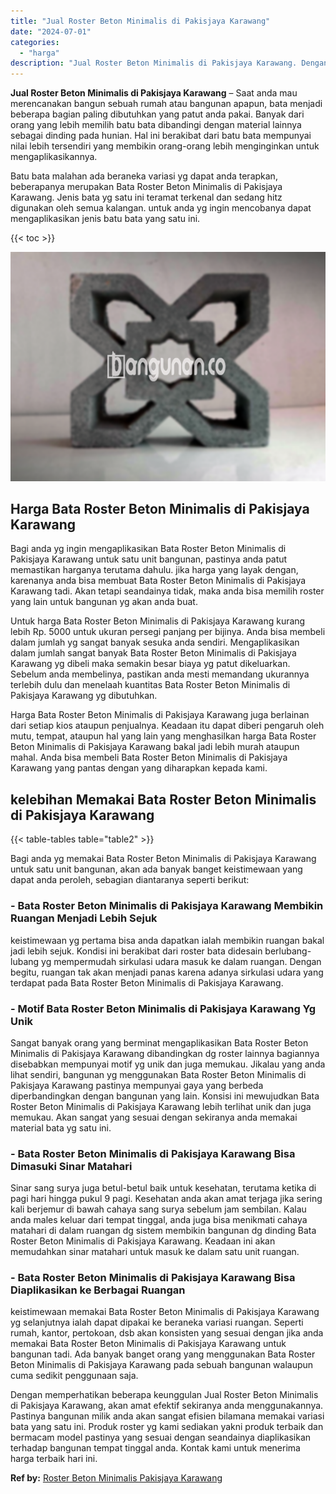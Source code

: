 ```yaml
---
title: "Jual Roster Beton Minimalis di Pakisjaya Karawang"
date: "2024-07-01"
categories: 
  - "harga"
description: "Jual Roster Beton Minimalis di Pakisjaya Karawang. Dengan memperhatikan beberapa keunggulan Jual Roster Beton Minimalis di Pakisjaya Karawang, akan amat efek..."
---
```


**Jual Roster Beton Minimalis di Pakisjaya Karawang** – Saat anda mau merencanakan bangun sebuah rumah atau bangunan apapun, bata menjadi beberapa bagian paling dibutuhkan yang patut anda pakai. Banyak dari orang yang lebih memilih batu bata dibandingi dengan material lainnya sebagai dinding pada hunian. Hal ini berakibat dari batu bata mempunyai nilai lebih tersendiri yang membikin orang-orang lebih menginginkan untuk mengaplikasikannya.

Batu bata malahan ada beraneka variasi yg dapat anda terapkan, beberapanya merupakan Bata Roster Beton Minimalis di Pakisjaya Karawang. Jenis bata yg satu ini teramat terkenal dan sedang hitz digunakan oleh semua kalangan. untuk anda yg ingin mencobanya dapat mengaplikasikan jenis batu bata yang satu ini.

{{< toc >}}

![Jual Roster Beton Minimalis di Pakisjaya Karawang](/images/bata-roster-minimalis-21.png)

## Harga Bata Roster Beton Minimalis di Pakisjaya Karawang

Bagi anda yg ingin mengaplikasikan Bata Roster Beton Minimalis di Pakisjaya Karawang untuk satu unit bangunan, pastinya anda patut memastikan harganya terutama dahulu. jika harga yang layak dengan, karenanya anda bisa membuat Bata Roster Beton Minimalis di Pakisjaya Karawang tadi. Akan tetapi seandainya tidak, maka anda bisa memilih roster yang lain untuk bangunan yg akan anda buat.

Untuk harga Bata Roster Beton Minimalis di Pakisjaya Karawang kurang lebih Rp. 5000 untuk ukuran persegi panjang per bijinya. Anda bisa membeli dalam jumlah yg sangat banyak sesuka anda sendiri. Mengaplikasikan dalam jumlah sangat banyak Bata Roster Beton Minimalis di Pakisjaya Karawang yg dibeli maka semakin besar biaya yg patut dikeluarkan. Sebelum anda membelinya, pastikan anda mesti memandang ukurannya terlebih dulu dan menelaah kuantitas Bata Roster Beton Minimalis di Pakisjaya Karawang yg dibutuhkan.

Harga Bata Roster Beton Minimalis di Pakisjaya Karawang juga berlainan dari setiap kios ataupun penjualnya. Keadaan itu dapat diberi pengaruh oleh mutu, tempat, ataupun hal yang lain yang menghasilkan harga Bata Roster Beton Minimalis di Pakisjaya Karawang bakal jadi lebih murah ataupun mahal. Anda bisa membeli Bata Roster Beton Minimalis di Pakisjaya Karawang yang pantas dengan yang diharapkan kepada kami.

## kelebihan Memakai Bata Roster Beton Minimalis di Pakisjaya Karawang

{{< table-tables table="table2" >}}

Bagi anda yg memakai Bata Roster Beton Minimalis di Pakisjaya Karawang untuk satu unit bangunan, akan ada banyak banget keistimewaan yang dapat anda peroleh, sebagian diantaranya seperti berikut:

### \- Bata Roster Beton Minimalis di Pakisjaya Karawang Membikin Ruangan Menjadi Lebih Sejuk

keistimewaan yg pertama bisa anda dapatkan ialah membikin ruangan bakal jadi lebih sejuk. Kondisi ini berakibat dari roster bata didesain berlubang-lubang yg mempermudah sirkulasi udara masuk ke dalam ruangan. Dengan begitu, ruangan tak akan menjadi panas karena adanya sirkulasi udara yang terdapat pada Bata Roster Beton Minimalis di Pakisjaya Karawang.

### \- Motif Bata Roster Beton Minimalis di Pakisjaya Karawang Yg Unik

Sangat banyak orang yang berminat mengaplikasikan Bata Roster Beton Minimalis di Pakisjaya Karawang dibandingkan dg roster lainnya bagiannya disebabkan mempunyai motif yg unik dan juga memukau. Jikalau yang anda lihat sendiri, bangunan yg menggunakan Bata Roster Beton Minimalis di Pakisjaya Karawang pastinya mempunyai gaya yang berbeda diperbandingkan dengan bangunan yang lain. Konsisi ini mewujudkan Bata Roster Beton Minimalis di Pakisjaya Karawang lebih terlihat unik dan juga memukau. Akan sangat yang sesuai dengan sekiranya anda memakai material bata yg satu ini.

### \- Bata Roster Beton Minimalis di Pakisjaya Karawang Bisa Dimasuki Sinar Matahari

Sinar sang surya juga betul-betul baik untuk kesehatan, terutama ketika di pagi hari hingga pukul 9 pagi. Kesehatan anda akan amat terjaga jika sering kali berjemur di bawah cahaya sang surya sebelum jam sembilan. Kalau anda males keluar dari tempat tinggal, anda juga bisa menikmati cahaya matahari di dalam ruangan dg sistem membikin bangunan dg dinding Bata Roster Beton Minimalis di Pakisjaya Karawang. Keadaan ini akan memudahkan sinar matahari untuk masuk ke dalam satu unit ruangan.

### \- Bata Roster Beton Minimalis di Pakisjaya Karawang Bisa Diaplikasikan ke Berbagai Ruangan

keistimewaan memakai Bata Roster Beton Minimalis di Pakisjaya Karawang yg selanjutnya ialah dapat dipakai ke beraneka variasi ruangan. Seperti rumah, kantor, pertokoan, dsb akan konsisten yang sesuai dengan jika anda memakai Bata Roster Beton Minimalis di Pakisjaya Karawang untuk bangunan tadi. Ada banyak banget orang yang menggunakan Bata Roster Beton Minimalis di Pakisjaya Karawang pada sebuah bangunan walaupun cuma sedikit penggunaan saja.

Dengan memperhatikan beberapa keunggulan Jual Roster Beton Minimalis di Pakisjaya Karawang, akan amat efektif sekiranya anda menggunakannya. Pastinya bangunan milik anda akan sangat efisien bilamana memakai variasi bata yang satu ini. Produk roster yg kami sediakan yakni produk terbaik dan bermacam model pastinya yang sesuai dengan seandainya diaplikasikan terhadap bangunan tempat tinggal anda. Kontak kami untuk menerima harga terbaik hari ini.

**Ref by:** [Roster Beton Minimalis Pakisjaya Karawang](https://id.wikipedia.org/wiki/Roster)

